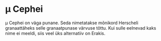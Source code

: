 # µ Cephei

µ Cephei on väga punane. Seda nimetatakse mõnikord Herscheli granaattäheks selle
granaatpunase värvuse tõttu. Kui sulle eelnevad kaks nime ei meeldi, siis veel
üks alternatiiv on Erakis.
